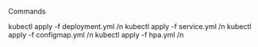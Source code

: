 Commands

kubectl apply -f deployment.yml /n
kubectl apply -f service.yml /n
kubectl apply -f configmap.yml /n
kubectl apply -f hpa.yml /n
